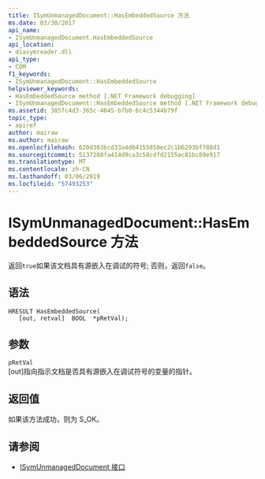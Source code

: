 ```yaml
---
title: ISymUnmanagedDocument::HasEmbeddedSource 方法
ms.date: 03/30/2017
api_name:
- ISymUnmanagedDocument.HasEmbeddedSource
api_location:
- diasymreader.dll
api_type:
- COM
f1_keywords:
- ISymUnmanagedDocument::HasEmbeddedSource
helpviewer_keywords:
- HasEmbeddedSource method [.NET Framework debugging]
- ISymUnmanagedDocument::HasEmbeddedSource method [.NET Framework debugging]
ms.assetid: 385fc4d3-365c-4645-b7b0-6c4c5344b79f
topic_type:
- apiref
author: mairaw
ms.author: mairaw
ms.openlocfilehash: 620d303bcd33a4d04155850ec2c1b6293bf788d1
ms.sourcegitcommit: 5137208fa414d9ca3c58cdfd2155ac81bc89e917
ms.translationtype: MT
ms.contentlocale: zh-CN
ms.lasthandoff: 03/06/2019
ms.locfileid: "57493253"
---
```

# <a name="isymunmanageddocumenthasembeddedsource-method"></a>ISymUnmanagedDocument::HasEmbeddedSource 方法
返回`true`如果该文档具有源嵌入在调试的符号; 否则，返回`false`。  
  
## <a name="syntax"></a>语法  
  
```  
HRESULT HasEmbeddedSource(  
   [out, retval]  BOOL  *pRetVal);  
```  
  
## <a name="parameters"></a>参数  
 `pRetVal`  
 [out]指向指示文档是否具有源嵌入在调试符号的变量的指针。  
  
## <a name="return-value"></a>返回值  
 如果该方法成功，则为 S_OK。  
  
## <a name="see-also"></a>请参阅
- [ISymUnmanagedDocument 接口](../../../../docs/framework/unmanaged-api/diagnostics/isymunmanageddocument-interface.md)
